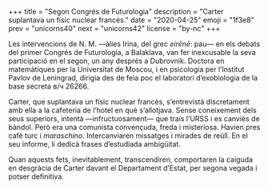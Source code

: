 +++
title = "Segon Congrés de Futurologia"
description = "Carter suplantava un físic nuclear francès."
date = "2020-04-25"
emoji = "1f3e8"
prev = "unicorns40"
next = "unicorns42"
license = "by-nc"
+++

Les intervencions de N. M. —àlies Irina, del grec *eirēnē*: pau— en els debats del primer Congrés de Futurologia, a Balaklava, van fer inexcusable la seva participació en el segon, un any després a Dubrovnik. Doctora en matemàtiques per la Universitat de Moscou, i en psicologia per l’Institut Pavlov de Leningrad, dirigia des de feia poc el laboratori d’exobiologia de la base secreta в/ч 26266.

Carter, que suplantava un físic nuclear francès, s’entrevistà discretament amb ella a la cafeteria de l’hotel en què s’allotjava. Sense coneixement dels seus superiors, intentà —infructuosament— que traís l’URSS i es canviés de bàndol. Però era una comunista convençuda, freda i misteriosa. Havien pres cafè turc i *maraschino*. Intercanviaren missatges i mirades de reüll. En el seu informe, li dedicà frases d’estudiada ambigüitat.

Quan aquests fets, inevitablement, transcendiren, comportaren la caiguda en desgràcia de Carter davant el Departament d’Estat, per segona vegada i potser definitiva.
